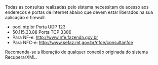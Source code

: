 Todas as consultas realizadas pelo sistema necessitam de acesso aos endereços e portas de internet abaixo que devem estar liberados na sua aplicação e firewall.

  * pool.ntp.br Porta UDP 123
  * 50.115.33.88 Porta TCP 3306
  * Para NF-e: http://www.nfe.fazenda.gov.br
  * Para NFC-e: http://www.sefaz.mt.gov.br/nfce/consultanfce

Recomenda-se a liberação de qualquer conexão originada do sistema RecuperarXML.